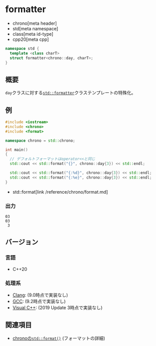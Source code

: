 # formatter
* chrono[meta header]
* std[meta namespace]
* class[meta id-type]
* cpp20[meta cpp]

```cpp
namespace std {
  template <class charT>
  struct formatter<chrono::day, charT>;
}
```

## 概要
`day`クラスに対する[`std::formatter`](/reference/format/formatter.md)クラステンプレートの特殊化。


## 例
```cpp example
#include <iostream>
#include <chrono>
#include <format>

namespace chrono = std::chrono;

int main()
{
  // デフォルトフォーマットはoperator<<と同じ
  std::cout << std::format("{}", chrono::day{3}) << std::endl;

  std::cout << std::format("{:%d}", chrono::day{3}) << std::endl;
  std::cout << std::format("{:%e}", chrono::day{3}) << std::endl;
}
```
- std::format[link /reference/chrono/format.md]

### 出力
```
03
03
 3
```

## バージョン
### 言語
- C++20

### 処理系
- [Clang](/implementation.md#clang): (9.0時点で実装なし)
- [GCC](/implementation.md#gcc): (9.2時点で実装なし)
- [Visual C++](/implementation.md#visual_cpp): (2019 Update 3時点で実装なし)


## 関連項目
- [chronoの`std::format()`](/reference/chrono/format.md) (フォーマットの詳細)

